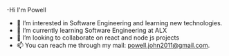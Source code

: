 -Hi I'm Powell 
- 👀 I’m interested in Software Engineering and learning new technologies.
- 🌱 I’m currently learning Software Engineering at ALX
- 💞️ I’m looking to collaborate on react and node js projects
- 📫 You can reach me through my mail: powell.john2011@gmail.com.

<!---
jepcele/jepcele is a ✨ special ✨ repository because its `README.md` (this file) appears on your GitHub profile.
You can click the Preview link to take a look at your changes.
--->
